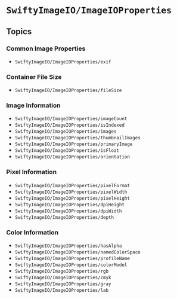# ``SwiftyImageIO/ImageIOProperties``

## Topics

### Common Image Properties

- ``SwiftyImageIO/ImageIOProperties/exif``

### Container File Size
- ``SwiftyImageIO/ImageIOProperties/fileSize``

### Image Information
- ``SwiftyImageIO/ImageIOProperties/imageCount``
- ``SwiftyImageIO/ImageIOProperties/isIndexed``
- ``SwiftyImageIO/ImageIOProperties/images``
- ``SwiftyImageIO/ImageIOProperties/thumbnailImages``
- ``SwiftyImageIO/ImageIOProperties/primaryImage``
- ``SwiftyImageIO/ImageIOProperties/isFloat``
- ``SwiftyImageIO/ImageIOProperties/orientation``

### Pixel Information
- ``SwiftyImageIO/ImageIOProperties/pixelFormat``
- ``SwiftyImageIO/ImageIOProperties/pixelWidth``
- ``SwiftyImageIO/ImageIOProperties/pixelHeight``
- ``SwiftyImageIO/ImageIOProperties/dpiHeight``
- ``SwiftyImageIO/ImageIOProperties/dpiWidth``
- ``SwiftyImageIO/ImageIOProperties/depth``

### Color Information
- ``SwiftyImageIO/ImageIOProperties/hasAlpha``
- ``SwiftyImageIO/ImageIOProperties/namedColorSpace``
- ``SwiftyImageIO/ImageIOProperties/profileName``
- ``SwiftyImageIO/ImageIOProperties/colorModel``
- ``SwiftyImageIO/ImageIOProperties/rgb``
- ``SwiftyImageIO/ImageIOProperties/cmyk``
- ``SwiftyImageIO/ImageIOProperties/gray``
- ``SwiftyImageIO/ImageIOProperties/lab``
